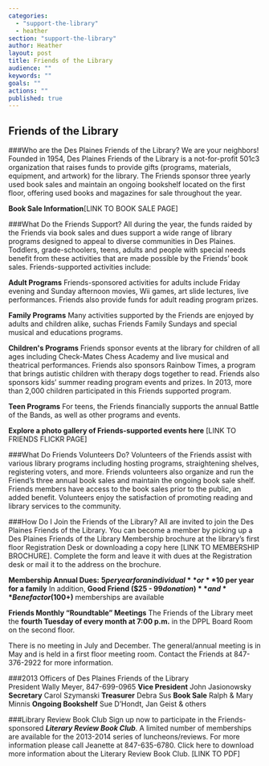 ```yaml
---
categories: 
  - "support-the-library"
  - heather
section: "support-the-library"
author: Heather
layout: post
title: Friends of the Library
audience: ""
keywords: ""
goals: ""
actions: ""
published: true
---
```


## Friends of the Library

###Who are the Des Plaines Friends of the Library? 
We are your neighbors! Founded in 1954, Des Plaines Friends of the Library is a not-for-profit 501c3 organization that raises funds to provide gifts (programs, materials, equipment, and artwork) for the library. The Friends sponsor three yearly used book sales and maintain an ongoing bookshelf located on the first floor, offering used books and magazines for sale throughout the year.  

**Book Sale Information**[LINK TO BOOK SALE PAGE]

###What Do the Friends Support? 
All during the year, the funds raided by the Friends via book sales and dues support a wide range of library programs designed to appeal to diverse communities in Des Plaines. Toddlers, grade-schoolers, teens, adults and people with special needs benefit from these activities that are made possible by the Friends’ book sales. Friends-supported activities include:

**Adult Programs**
Friends-sponsored activities for adults include Friday evening and Sunday afternoon movies, Wii games, art slide lectures, live performances. Friends also provide funds for adult reading program prizes. 

**Family Programs**	
Many activities supported by the Friends are enjoyed by adults and children alike, suchas Friends Family Sundays and special musical and educations programs. 

**Children's Programs**
Friends sponsor events at the library for children of all ages including Check-Mates Chess Academy and live musical and theatrical performances. Friends also sponsors Rainbow Times, a program that brings autistic children with therapy dogs together to read. Friends also sponsors kids’ summer reading program events and prizes.  In 2013, more than 2,000 children participated in this Friends supported program. 

**Teen Programs**
For teens, the Friends financially supports the annual Battle of the Bands, as well as other programs and events. 

**Explore a photo gallery of Friends-supported events here** [LINK TO FRIENDS FLICKR PAGE]

###What Do Friends Volunteers Do?
Volunteers of the Friends assist with various library programs including hosting programs, straightening shelves, registering voters, and more.  Friends volunteers also organize and run the Friend’s three annual book sales and maintain the ongoing book sale shelf.  Friends members have access to the book sales prior to the public, an added benefit. Volunteers enjoy the satisfaction of promoting reading and library services to the community.
 

###How Do I Join the Friends of the Library? 
All are invited to join the Des Plaines Friends of the Library.  You can become a member by picking up a Des Plaines Friends of the Library Membership brochure at the library’s first floor Registration Desk or downloading a copy here [LINK TO MEMBERSHIP BROCHURE].  Complete the form and leave it with dues at the Registration desk or mail it to the address on the brochure.   

**Membership Annual Dues:**
**$5 per year for an individual** or 
**$10 per year for a family**
In addition, **Good Friend ($25 - $99 donation)** and **Benefactor ($100+)** memberships are available 

**Friends Monthly “Roundtable” Meetings**
The Friends of the Library meet the **fourth Tuesday of every month at 7:00 p.m.** in the DPPL Board Room  on the second floor.  

There is no meeting in July and December.  The general/annual meeting is in May and is held in a first floor meeting room.  Contact the Friends at 847-376-2922 for more information.

###2013 Officers of Des Plaines Friends of the Library  
President
Wally Meyer, 847-699-0965
**Vice President**
John Jasionowsky
**Secretary**
Carol Szymanski
**Treasurer**
Debra Sus
**Book Sale**
Ralph & Mary Minnis
**Ongoing Bookshelf**
Sue D’Hondt, Jan Geist & others 

###Library Review Book Club
Sign up now to participate in the Friends-sponsored _**Literary Review Book Club**_. A limited number of memberships are available for the 2013-2014 series of luncheons/reviews. For more information please call Jeanette at 847-635-6780. 
Click here to download more information about the Literary Review Book Club. [LINK TO PDF]

